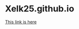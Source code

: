 # Xelk25.github.io
<html>
  <head>
  </head>
  <body>
<a href="Website/contact.html">This link is here</a>
  </body>
</html>
